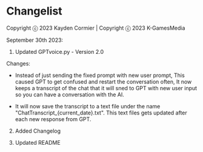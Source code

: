 # Changelist

Copyright ⓒ 2023 Kayden Cormier	| Copyright ⓒ 2023 K-GamesMedia




September 30th 2023:

 1. Updated GPTvoice.py - Version 2.0

Changes:

- Instead of just sending the fixed prompt with new user prompt, This caused GPT to get confused and restart the conversation often, It now keeps a transcript of the chat that it will sned to GPT with new user input so you can have a conversation with the AI.

- It will now save the transcript to a text file under the name "ChatTranscript_{current_date}.txt". This text files gets updated after each new response from GPT.

2. Added Changelog

3. Updated README
